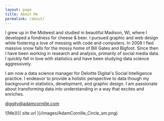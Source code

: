 ```yaml
---
layout: page
title: About Me
permalink: /about/
---
```


I grew up in the Midwest and studied in beautiful Madison, WI, where I developed a fondness for cheese & beer. I pursued graphic and web design while fostering a love of messing with code and computers. In 2008 I fled massive snow falls for the mossy home of Bill Gates and Bigfoot. Since then I have been working in research and analysis, primarily of social media data. I quickly fell in love with statistics and have been studying data science aggressively.

I am now a data science manager for Deloitte Digital's Social Intelligence practice. I endeavor to provide a holistic perspective to data though my background in statistics, development, and graphic design. I am passionate about transforming data into understanding in a way that excites and enriches.


[diggity@adamcornille.com](mailto:diggity+website@adamcornille.com)

![Me]({{ site.url }}/images/AdamCornille_Circle_sm.png)

